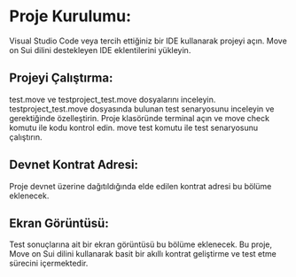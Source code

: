 # Proje Kurulumu:

Visual Studio Code veya tercih ettiğiniz bir IDE kullanarak projeyi açın.
Move on Sui dilini destekleyen IDE eklentilerini yükleyin.
## Projeyi Çalıştırma:

test.move ve testproject_test.move dosyalarını inceleyin.
testproject_test.move dosyasında bulunan test senaryosunu inceleyin ve gerektiğinde özelleştirin.
Proje klasöründe terminal açın ve move check komutu ile kodu kontrol edin.
move test komutu ile test senaryosunu çalıştırın.
## Devnet Kontrat Adresi:

Proje devnet üzerine dağıtıldığında elde edilen kontrat adresi bu bölüme eklenecek.
## Ekran Görüntüsü:

Test sonuçlarına ait bir ekran görüntüsü bu bölüme eklenecek.
Bu proje, Move on Sui dilini kullanarak basit bir akıllı kontrat geliştirme ve test etme sürecini içermektedir.
